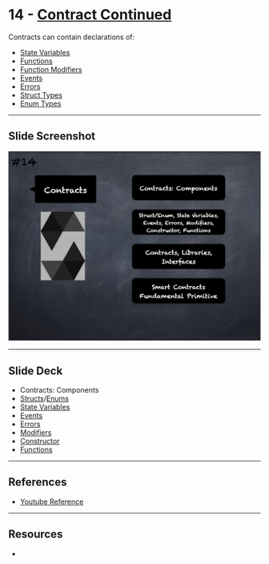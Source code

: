 # 14 - [Contract Continued](Contract%20Continued.md)
Contracts can contain declarations of: 

- [State Variables](State%20Variables.md)
- [Functions](Functions.md)
- [Function Modifiers](Modifiers.md)
- [Events](Events.md)
- [Errors](Errors.md)
- [Struct Types](Structs.md)
- [Enum Types](Enums.md)

___
## Slide Screenshot
![014.png](../images/solidity101/014.png)
___
## Slide Deck
- Contracts: Components
- [Structs](Structs.md)/[Enums](Enums.md)
- [State Variables](State%20Variables.md)
- [Events](Events.md)
- [Errors](Errors.md)
- [Modifiers](Modifiers.md)
- [Constructor](Constructor.md)
- [Functions](Functions.md)
___
## References
- [Youtube Reference](https://youtu.be/5eLqFac5Tkg?t=1481)

___
## Resources
- 
